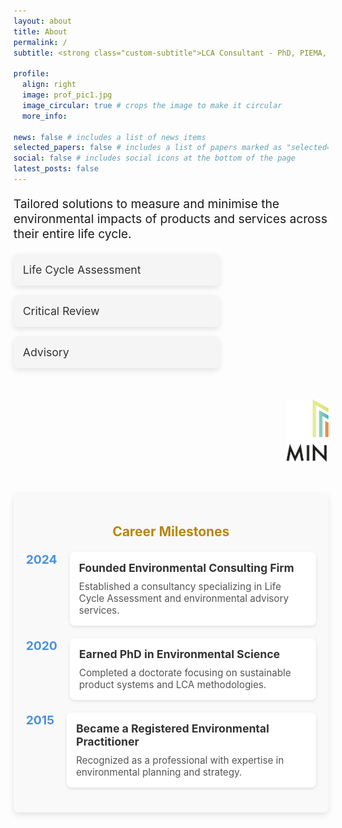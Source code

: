 ```yaml
---
layout: about
title: About
permalink: /
subtitle: <strong class="custom-subtitle">LCA Consultant - PhD, PIEMA, REnvP</strong> #<a href='#'>Affiliations</a>. Address. Contacts. Motto. Etc.

profile:
  align: right
  image: prof_pic1.jpg
  image_circular: true # crops the image to make it circular
  more_info:

news: false # includes a list of news items
selected_papers: false # includes a list of papers marked as "selected={true}"
social: false # includes social icons at the bottom of the page
latest_posts: false
---
```


<p style="font-size: 1.2rem;">Tailored solutions to measure and minimise the environmental impacts of products and services across their entire life cycle.</p>

<div class="expertise-boxes">
  <div class="box" id="lca">
    <a href="#lca">
      <h3>Life Cycle Assessment</h3>
    </a>
  </div>

  <div class="box" id="review">
    <a href="#review">
      <h3>Critical Review</h3>
    </a>
  </div>

  <div class="box" id="advisory">
    <a href="#advisory">
      <h3>Advisory</h3>
    </a>
  </div>
</div>

<!-- Scrolling logos container -->
<div class="scrolling-logos">
  <div class="logo-container">
    <img src="logo1.png" alt="Logo 1" />
    <img src="logo2.png" alt="Logo 2" />
    <img src="logo3.png" alt="Logo 3" />
    <img src="logo4.png" alt="Logo 4" />
    <img src="logo5.png" alt="Logo 5" />
    <img src="logo6.png" alt="Logo 6" />
  </div>
</div>

<style>
/* Styling the subtitle */
.custom-subtitle {
  color: #B8860B;  /* Example color (blue) #4A90E2 */
}

/* Styling the boxes */
.expertise-boxes {
  display: flex;
  flex-direction: column;  /* Stack the boxes vertically */
  gap: 15px;  /* space between the boxes */
  margin-top: 20px; /* space from the paragraph */
  align-items: right;  /* Center the boxes horizontally */
}

.expertise-boxes .box {
  background-color: #f5f5f5;  /* light gray background */
  padding: 15px;
  border-radius: 8px;
  text-align: left;
  box-shadow: 0px 4px 10px rgba(0, 0, 0, 0.1);
  transition: all 0.3s ease;  /* smooth transition for hover effect */
  width: 90%;  /* Set a percentage width (or adjust based on desired size) */
  max-width: 300px;  /* Limit the maximum width of the box */
}

.expertise-boxes .box a {
  text-decoration: none;
  color: #B8860B;  /* dark text */
  font-size: 1.0rem;  /* slightly smaller font size */
  font-weight: 300;  /* semi-bold font weight */
}

.expertise-boxes .box:hover {
  background-color: #e0e0e0;  /* change background on hover */
  box-shadow: 0px 6px 15px rgba(0, 0, 0, 0.2);  /* enhance shadow on hover */
}

.expertise-boxes .box h3 {
  margin: 0;
  font-size: 1.1rem;  /* slightly smaller font size */
  color: #333;  /* dark text color */
  font-weight: 400;  /* semi-bold font weight */
}

/* Styling the scrolling logos */
.scrolling-logos {
  width: 100%;
  overflow: hidden;  /* Hide the overflow */
  margin-top: 50px;  /* Space from the boxes */
}

.logo-container {
  display: flex;
  animation: scroll 30s linear infinite;  /* Slower scrolling animation */
}

.logo-container img {
  max-width: 150px; /* Set the maximum width for all logos */
  max-height: 100px; /* Set the maximum height for all logos */
  margin-right: 50px; /* Space between logos */
  object-fit: contain; /* Maintain aspect ratio and ensure logos fit */
}

/* Keyframes for the scrolling */
@keyframes scroll {
  0% {
    transform: translateX(100%);  /* Start off-screen */
  }
  100% {
    transform: translateX(-100%);  /* End off-screen */
  }
}
</style>

<!-- Career Timeline/Milestones Section -->
<div class="career-timeline">
  <h2>Career Milestones</h2>
  <div class="timeline-item">
    <div class="timeline-date">2024</div>
    <div class="timeline-content">
      <h3>Founded Environmental Consulting Firm</h3>
      <p>Established a consultancy specializing in Life Cycle Assessment and environmental advisory services.</p>
    </div>
  </div>

  <div class="timeline-item">
    <div class="timeline-date">2020</div>
    <div class="timeline-content">
      <h3>Earned PhD in Environmental Science</h3>
      <p>Completed a doctorate focusing on sustainable product systems and LCA methodologies.</p>
    </div>
  </div>

  <div class="timeline-item">
    <div class="timeline-date">2015</div>
    <div class="timeline-content">
      <h3>Became a Registered Environmental Practitioner</h3>
      <p>Recognized as a professional with expertise in environmental planning and strategy.</p>
    </div>
  </div>
</div>

<style>
/* Styling the Career Timeline */
.career-timeline {
  margin-top: 50px;
  padding: 20px;
  background-color: #f9f9f9;
  border-radius: 8px;
  box-shadow: 0px 4px 10px rgba(0, 0, 0, 0.1);
}

.career-timeline h2 {
  text-align: center;
  color: #B8860B; /* Matches your dark gold theme */
  margin-bottom: 20px;
}

.timeline-item {
  display: flex;
  margin-bottom: 20px;
}

.timeline-date {
  font-size: 1.2rem;
  font-weight: bold;
  color: #4A90E2; /* Matches your blue-green theme */
  margin-right: 20px;
  flex-shrink: 0;
}

.timeline-content {
  background-color: #ffffff;
  padding: 15px;
  border-radius: 8px;
  box-shadow: 0px 2px 5px rgba(0, 0, 0, 0.1);
}

.timeline-content h3 {
  margin: 0 0 10px;
  font-size: 1.1rem;
  color: #333;
}

.timeline-content p {
  margin: 0;
  font-size: 0.95rem;
  color: #555;
}
</style>

